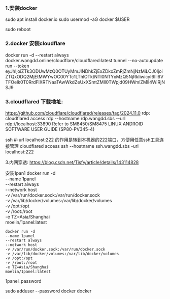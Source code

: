 ### 1.安装docker
sudo apt  install docker.io 
sudo usermod -aG docker $USER

sudo reboot
### 2.docker 安装cloudflare
docker run -d --restart always docker.wangdd.online/cloudflare/cloudflared:latest tunnel --no-autoupdate run --token eyJhIjoiZTk3ODUwMzQ0OTUyMmJlNDhkZjExZDkxZmRjZmNjNzMiLCJ0IjoiZTQxODQ2MjEtMWYwOC00YTc1LThlOTktNTI0NTYxMzQ5NjRkIiwicyI6Ill6VTFOelk0T0RrdFlXRTNaaTAwWkdZeUxXSmtZMll0TWpjd09HWmlZMll4WlRjNSJ9
### 3.cloudflared 下载地址:
https://github.com/cloudflare/cloudflared/releases/tag/2024.11.0
rdp:
cloudflared access rdp --hostname rdp.wangdd.sbs --url rdp://localhost:33890
Refer to SM8450/SM8475 LINUX ANDROID SOFTWARE USER GUIDE (SP80-PV345-4)

ssh
#-url localhost:222 的作用是转到本机器的222端口，方便用任意ssh工具连接管理
cloudflared access ssh --hostname ssh.wangdd.sbs -url localhost:222 

3.内网穿透:
https://blog.csdn.net/Tisfy/article/details/143114828

安装1pan1
docker run -d \
    --name 1panel \
    --restart always \
    --network host \
    -v /var/run/docker.sock:/var/run/docker.sock \
    -v /var/lib/docker/volumes:/var/lib/docker/volumes \
    -v /opt:/opt \
    -v /root:/root \
    -e TZ=Asia/Shanghai \
    moelin/1panel:latest

	docker run -d 
    --name 1panel 
    --restart always 
    --network host 
    -v /var/run/docker.sock:/var/run/docker.sock 
    -v /var/lib/docker/volumes:/var/lib/docker/volumes 
    -v /opt:/opt 
    -v /root:/root 
    -e TZ=Asia/Shanghai 
    moelin/1panel:latest

1panel_password

sudo adduser --password docker docker
